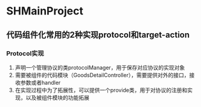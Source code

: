 # SHMainProject    
##  代码组件化常用的2种实现protocol和target-action     

### Protocol实现      
1. 声明一个管理协议的类protocolManager，用于保存对应协议的实现对象    
2. 需要被组件的代码模块（GoodsDetailController），需要提供对外的接口，接收参数或者handler
3. 在实现过程中为了拓展性，可以提供一个provide类，用于对协议的注册和实现，以及被组件模块的功能拓展
